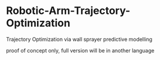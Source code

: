 # Robotic-Arm-Trajectory-Optimization
Trajectory Optimization via wall sprayer predictive modelling

proof of concept only, full version will be in another language
